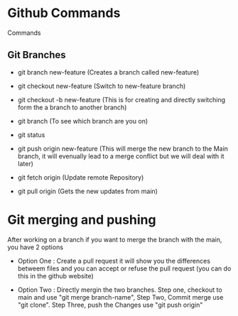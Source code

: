 # Github Commands

Commands

## Git Branches

* git branch new-feature (Creates a branch called new-feature)

* git checkout new-feature (Switch to new-feature branch)

* git checkout -b new-feature (This is for creating and directly switching form the a branch to another branch)

* git branch (To see which branch are you on)

* git status

* git push origin new-feature (This will merge the new branch to the Main branch, it will evenually lead to a merge conflict but we will deal with it later)

* git fetch origin (Update remote Repository)
* git pull origin (Gets the new updates from main)

# Git merging and pushing

After working on a branch if you want to merge the branch with the main, you have 2 options
* Option One : Create a pull request it will show you the differences betweem files and you can accept or refuse the pull request (you can do this in the github website)

* Option Two : Directly mergin the two branches. Step one, checkout to main and use "git merge branch-name", Step Two, Commit merge use "git clone". Step Three, push the Changes use "git push origin"